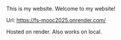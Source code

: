 This is my website. Welcome to my website!

Url: https://fs-mooc2025.onrender.com/

Hosted on render.
Also works on local.
